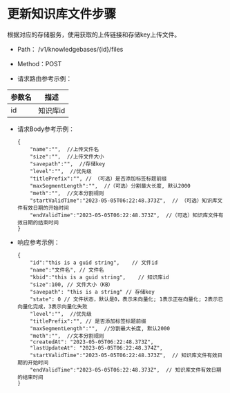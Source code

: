 # 更新知识库文件步骤

根据对应的存储服务，使用获取的上传链接和存储key上传文件。

- Path： /v1/knowledgebases/{id}/files

- Method：POST

- 请求路由参考示例：

|参数名      |描述 |
|----------- |----------- |
|id  |知识库id |

- 请求Body参考示例：

    ```
    {
        "name":"",  //上传文件名
        "size":"",  //上传文件大小
        "savepath":"",  //存储key
        "level":"",  //优先级
        "titlePrefix":"", // （可选）是否添加标签标题前缀
        "maxSegmentLength":"",  //（可选）分割最大长度, 默认2000
        "meth":"",  //文本分割规则
        "startValidTime":"2023-05-05T06:22:48.373Z",  // （可选）知识库文件有效日期的开始时间
        "endValidTime":"2023-05-05T06:22:48.373Z",  //（可选）知识库文件有效日期的结束时间
    }    
    ```

- 响应参考示例：

    ```
    {
        "id":"this is a guid string",    // 文件id
        "name":"文件名", // 文件名
        "kbid":"this is a guid string",    // 知识库id
        "size":100, // 文件大小（KB）
        "savepath": "this is a string" // 存储key
        "state": 0 // 文件状态，默认是0，表示未向量化; 1表示正在向量化; 2表示已向量化完成，3表示向量化失败
        "level":"",  //优先级
        "titlePrefix":"", // 是否添加标签标题前缀
        "maxSegmentLength":"",  //分割最大长度, 默认2000
        "meth":"",  //文本分割规则
        "createdAt": "2023-05-05T06:22:48.373Z",
        "lastUpdateAt": "2023-05-05T06:22:48.374Z",
        "startValidTime":"2023-05-05T06:22:48.373Z",  // 知识库文件有效日期的开始时间
        "endValidTime":"2023-05-05T06:22:48.373Z",  // 知识库文件有效日期的结束时间
    }    
    ```